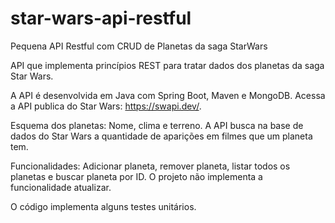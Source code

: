 # star-wars-api-restful
Pequena API Restful com CRUD de Planetas da saga StarWars

API que implementa princípios REST para tratar dados dos planetas da saga Star Wars.

A API é desenvolvida em Java com Spring Boot, Maven e MongoDB. Acessa a API publica do Star Wars: https://swapi.dev/.

Esquema dos planetas: Nome, clima e terreno. A API busca na base de dados do Star Wars a quantidade de aparições em filmes que um planeta tem.

Funcionalidades: Adicionar planeta, remover planeta, listar todos os planetas e buscar planeta por ID. O projeto não implementa a funcionalidade atualizar.

O código implementa alguns testes unitários.
